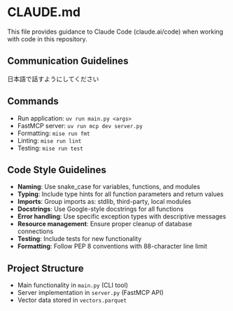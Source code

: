 # CLAUDE.md

This file provides guidance to Claude Code (claude.ai/code) when working with code in this repository.

## Communication Guidelines
日本語で話すようにしてください

## Commands
- Run application: `uv run main.py <args>`
- FastMCP server: `uv run mcp dev server.py`
- Formatting: `mise run fmt`
- Linting: `mise run lint`
- Testing: `mise run test`

## Code Style Guidelines
- **Naming**: Use snake_case for variables, functions, and modules
- **Typing**: Include type hints for all function parameters and return values
- **Imports**: Group imports as: stdlib, third-party, local modules
- **Docstrings**: Use Google-style docstrings for all functions
- **Error handling**: Use specific exception types with descriptive messages
- **Resource management**: Ensure proper cleanup of database connections
- **Testing**: Include tests for new functionality
- **Formatting**: Follow PEP 8 conventions with 88-character line limit

## Project Structure
- Main functionality in `main.py` (CLI tool)
- Server implementation in `server.py` (FastMCP API)
- Vector data stored in `vectors.parquet`
